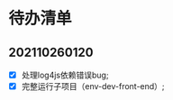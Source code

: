 <!--
 * @Author: xuziyong
 * @Date: 2021-10-26 01:16:36
 * @LastEditors: xuziyong
 * @LastEditTime: 2021-10-31 17:56:18
 * @Description: TODO
-->

# 待办清单

## 202110260120

- [x] 处理log4js依赖错误bug;
- [x] 完整运行子项目（env-dev-front-end）;
